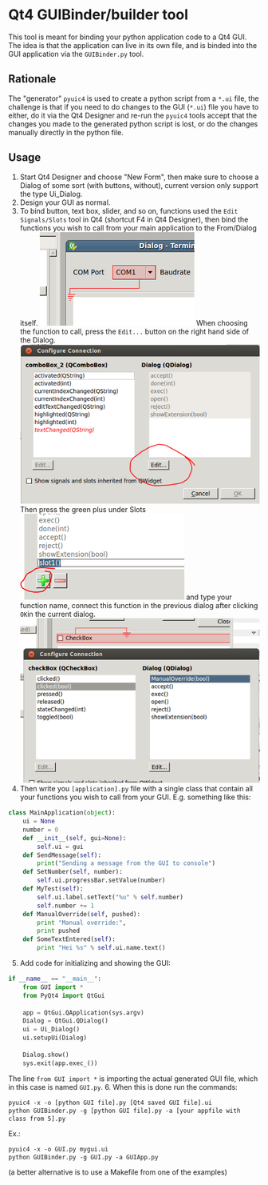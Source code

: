 # Qt4 GUIBinder/builder tool

This tool is meant for binding your python application code to a Qt4 GUI. The idea is that the application can live in its own file, and is binded into the GUI application via the `GUIBinder.py` tool.

## Rationale
The "generator" `pyuic4` is used to create a python script from a `*.ui` file, the challenge is that if you need to do changes to the GUI (`*.ui`) file you have to either, do it via the Qt4 Designer and re-run the `pyuic4` tools accept that the changes you made to the generated python script is lost, or do the changes manually directly in the python file.

## Usage
1. Start Qt4 Designer and choose "New Form", then make sure to choose a Dialog of some sort (with buttons, without), current version only support the type Ui_Dialog.
2. Design your GUI as normal.
3. To bind button, text box, slider, and so on, functions used the `Edit Signals/Slots` tool in Qt4 (shortcut F4 in Qt4 Designer), then bind the functions you wish to call from your main application to the From/Dialog itself.
![Binding Functions](documentation/function_binding.png)
When choosing the function to call, press the `Edit...` button on the right hand side of the Dialog.
![Edit Functions](documentation/edit_function1.png)
Then press the green plus under Slots
![Edit Functions2](documentation/edit_function2.png)
and type your function name, connect this function in the previous dialog after clicking `OK`in the current dialog.
![Edit Functions3](documentation/edit_function3.png)
4. Then write you `[application].py` file with a single class that contain all your functions you wish to call from your GUI. E.g. something like this:
```python
class MainApplication(object):
	ui = None
	number = 0
	def __init__(self, gui=None):
		self.ui = gui
	def SendMessage(self):
		print("Sending a message from the GUI to console")
	def SetNumber(self, number):
		self.ui.progressBar.setValue(number)
	def MyTest(self):
		self.ui.label.setText("%u" % self.number)
		self.number += 1
	def ManualOverride(self, pushed):
		print "Manual override:",
		print pushed
	def SomeTextEntered(self):
		print "Hei %s" % self.ui.name.text()
```
5. Add code for initializing and showing the GUI:
```python
if __name__ == "__main__":
	from GUI import *
	from PyQt4 import QtGui

	app = QtGui.QApplication(sys.argv)
	Dialog = QtGui.QDialog()
	ui = Ui_Dialog()
	ui.setupUi(Dialog)

	Dialog.show()
	sys.exit(app.exec_())
```
The line `from GUI import *` is importing the actual generated GUI file, which in this case is named `GUI.py`.
6. When this is done run the commands:
```
pyuic4 -x -o [python GUI file].py [Qt4 saved GUI file].ui
python GUIBinder.py -g [python GUI file].py -a [your appfile with class from 5].py
```
Ex.:
```
pyuic4 -x -o GUI.py mygui.ui
python GUIBinder.py -g GUI.py -a GUIApp.py
```
(a better alternative is to use a Makefile from one of the examples)